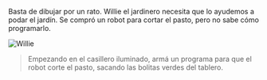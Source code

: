 <gs-toolbox toolbox-url="https://raw.githubusercontent.com/MumukiProject/mumuki-guia-gobstones-practica-primeros-programas-kids/master/toolbox.xml"></gs-toolbox>

Basta de dibujar por un rato. Willie el jardinero necesita que lo ayudemos a podar el jardín. Se compró un robot para cortar el pasto, pero no sabe cómo programarlo. 

![Willie](https://cloud.githubusercontent.com/assets/1585835/13659284/ada8fe9c-e65e-11e5-876f-a241b1c488ca.png)

> Empezando en el casillero iluminado, armá un programa para que el robot corte el pasto, sacando las bolitas verdes del tablero.
